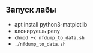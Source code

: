 ## Запуск лабы

- apt install python3-matplotlib
- клонируешь репу
- `chmod +x nfdump_to_data.sh`
- `./nfdump_to_data.sh` 

